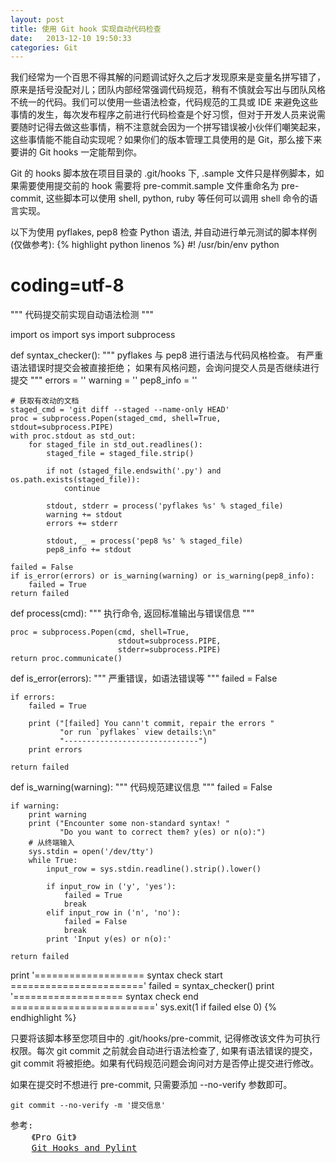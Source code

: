 ```yaml
---
layout: post
title: 使用 Git hook 实现自动代码检查
date:   2013-12-10 19:50:33
categories: Git
---
```


我们经常为一个百思不得其解的问题调试好久之后才发现原来是变量名拼写错了，原来是括号没配对儿；团队内部经常强调代码规范，稍有不慎就会写出与团队风格不统一的代码。我们可以使用一些语法检查，代码规范的工具或 IDE 来避免这些事情的发生，每次发布程序之前进行代码检查是个好习惯，但对于开发人员来说需要随时记得去做这些事情，稍不注意就会因为一个拼写错误被小伙伴们嘲笑起来，这些事情能不能自动实现呢？如果你们的版本管理工具使用的是 Git，那么接下来要讲的 Git hooks 一定能帮到你。

Git 的 hooks 脚本放在项目目录的 .git/hooks 下, .sample 文件只是样例脚本，如果需要使用提交前的 hook 需要将 pre-commit.sample 文件重命名为 pre-commit, 这些脚本可以使用 shell, python, ruby 等任何可以调用 shell 命令的语言实现。

以下为使用 pyflakes, pep8 检查 Python 语法, 并自动进行单元测试的脚本样例(仅做参考):
{% highlight python linenos %}
#! /usr/bin/env python
# coding=utf-8
""" 代码提交前实现自动语法检测 """

import os
import sys
import subprocess


def syntax_checker():
    """
        pyflakes 与 pep8 进行语法与代码风格检查。
        有严重语法错误时提交会被直接拒绝；
        如果有风格问题，会询问提交人员是否继续进行提交
    """
    errors = ''
    warning = ''
    pep8_info = ''

    # 获取有改动的文档
    staged_cmd = 'git diff --staged --name-only HEAD'
    proc = subprocess.Popen(staged_cmd, shell=True, stdout=subprocess.PIPE)
    with proc.stdout as std_out:
        for staged_file in std_out.readlines():
            staged_file = staged_file.strip()

            if not (staged_file.endswith('.py') and os.path.exists(staged_file)):
                continue

            stdout, stderr = process('pyflakes %s' % staged_file)
            warning += stdout
            errors += stderr

            stdout, _ = process('pep8 %s' % staged_file)
            pep8_info += stdout

    failed = False
    if is_error(errors) or is_warning(warning) or is_warning(pep8_info):
        failed = True
    return failed


def process(cmd):
    """ 执行命令, 返回标准输出与错误信息 """

    proc = subprocess.Popen(cmd, shell=True,
                            stdout=subprocess.PIPE,
                            stderr=subprocess.PIPE)
    return proc.communicate()


def is_error(errors):
    """ 严重错误，如语法错误等 """
    failed = False

    if errors:
        failed = True

        print ("[failed] You cann't commit, repair the errors "
               "or run `pyflakes` view details:\n"
               "------------------------------")
        print errors

    return failed


def is_warning(warning):
    """ 代码规范建议信息 """
    failed = False

    if warning:
        print warning
        print ("Encounter some non-standard syntax! "
               "Do you want to correct them? y(es) or n(o):")
        # 从终端输入
        sys.stdin = open('/dev/tty')
        while True:
            input_row = sys.stdin.readline().strip().lower()

            if input_row in ('y', 'yes'):
                failed = True
                break
            elif input_row in ('n', 'no'):
                failed = False
                break
            print 'Input y(es) or n(o):'

    return failed

print '=================== syntax check start ======================='
failed = syntax_checker()
print '=================== syntax check end ========================='
sys.exit(1 if failed else 0)
{% endhighlight %}

只要将该脚本移至您项目中的 .git/hooks/pre-commit, 记得修改该文件为可执行权限。每次 git commit 之前就会自动进行语法检查了, 如果有语法错误的提交，git commit 将被拒绝。如果有代码规范问题会询问对方是否停止提交进行修改。

如果在提交时不想进行 pre-commit, 只需要添加 --no-verify 参数即可。

```
git commit --no-verify -m '提交信息'
```

<pre class="reference">
参考:
    《Pro Git》
    <a href="http://fitzgeraldnick.com/weblog/9" target="_blank">Git Hooks and Pylint</a>
</pre>
